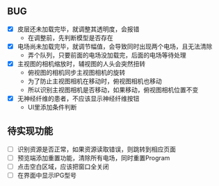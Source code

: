 ## BUG

- [x] 皮层还未加载完毕，就调整其透明度，会报错
  - 在调整前，先判断模型是否存在
- [x] 电场尚未加载完毕，就调节幅值，会导致同时出现两个电场，且无法清除
  - 弄个队列，只要前面的电场没加载完，后面的电场等待处理
- [x] 主视图的相机缩放时，辅视图的人头会突然扭转
  - 俯视图的相机同步主视图相机的旋转
  - 为了防止主视图相机在移动时，俯视图相机也移动
  - 所以识别主视图相机是否移动，如果移动，俯视图相机位置不变
- [x] 无神经纤维的患者，不应该显示神经纤维按钮
  - UI里添加条件判断



## 待实现功能

- [ ] 识别资源是否正常，如果资源读取错误，则跳转到相应页面
- [ ] 预览端添加重置功能，清除所有电场，同时重置Program
- [ ] 点击空白区域，应该把窗口全关闭
- [ ] 在界面中显示IPG型号